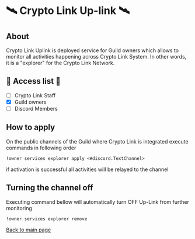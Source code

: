 # 🛰️ Crypto Link Up-link 🛰️

## About
Crypto Link Uplink is deployed service for Guild owners which allows to monitor all activities happening across
Crypto Link System. In other words, it is a "explorer" for the Crypto Link Network. 

## :key: Access list :key:
- [ ] Crypto Link Staff 
- [X] Guild owners
- [ ] Discord Members

## How to apply 

On the public channels of the Guild where Crypto Link is integrated execute commands in following order

```text
!owner services explorer apply <#discord.TextChannel> 
```

if activation is successful all activities will be relayed to the channel 

## Turning the channel off 
Executing command bellow will automatically turn OFF Up-Link from further monitoring
```text
!owner services explorer remove 
```

[Back to main page](README.md)